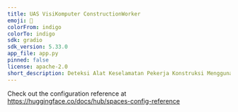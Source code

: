 ```yaml
---
title: UAS VisiKomputer ConstructionWorker
emoji: 👷
colorFrom: indigo
colorTo: indigo
sdk: gradio
sdk_version: 5.33.0
app_file: app.py
pinned: false
license: apache-2.0
short_description: Deteksi Alat Keselamatan Pekerja Konstruksi Menggunakan YOLO
---
```


Check out the configuration reference at https://huggingface.co/docs/hub/spaces-config-reference
